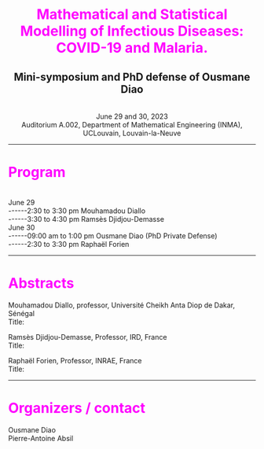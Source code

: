 <div align="center">
  <h1><span style="color:magenta">Mathematical and Statistical Modelling of Infectious Diseases: COVID-19 and Malaria.</span></h1>
  <h2>Mini-symposium and PhD defense of Ousmane Diao</h2>
  <br>June 29 and 30, 2023 
  <br>Auditorium A.002, Department of Mathematical Engineering (INMA), UCLouvain, Louvain-la-Neuve
</div>

---
<h1><span style="color:magenta">Program</span></h1>
<br>June 29
<br>------2:30 to 3:30 pm Mouhamadou Diallo
<br>------3:30 to 4:30 pm Ramsès Djidjou-Demasse
<br>June 30
<br>------09:00 am to 1:00 pm Ousmane Diao (PhD Private Defense)
<br>------2:30 to 3:30 pm Raphaël Forien


---
<h1><span style="color:magenta">Abstracts</span></h1>

Mouhamadou Diallo, professor, Université Cheikh Anta Diop de Dakar, Sénégal
<br>Title:

Ramsès Djidjou-Demasse, Professor, IRD, France
<br>Title:

Raphaël Forien, Professor, INRAE, France
<br>Title:


---
<h1><span style="color:magenta">Organizers / contact</span></h1>
Ousmane Diao
<br>Pierre-Antoine Absil




